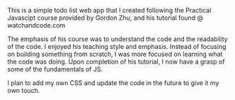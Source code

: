 This is a simple todo list web app that I created following the Practical Javascipt
course provided by Gordon Zhu, and his tutorial found @ watchandcode.com

The emphasis of his course was to understand the code and the readability of the code.
I enjoyed his teaching style and emphasis. Instead of focusing on building something from
scratch, I was more focused on learning what the code was doing. Upon completion of his
tutorial, I now have a grasp of some of the fundamentals of JS.



I plan to add my own CSS and update the code in the future to give it my own touch.

